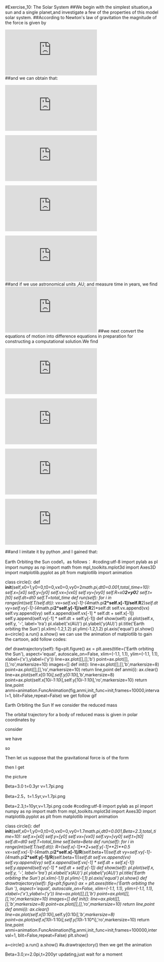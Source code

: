 #Exercise_10: The Solar System
##We begin with the simplest situation,a sun and a single planet,and investigate a few of the properties of this model solar system.
##According to Newton's law of gravitation the magnitude of the force is given by<br/>

![](http://latex.codecogs.com/gif.latex?F_%7BG%7D%3D%5Cfrac%7BGM_%7BS%7DM_%7BE%7D%7D%7Br%5E%7B2%7D%7D)<br/>
##and we can obtain that:<br/>

![](http://latex.codecogs.com/gif.latex?%5Cfrac%7B%5Cmathrm%7Bd%7D%20v_%7Bx%7D%7D%7B%5Cmathrm%7Bd%7D%20t%7D%3D-%5Cfrac%7BGM_%7BS%7DM_%7BE%7Dx%7D%7Br%5E%7B3%7D%7D)<br/>

![](http://latex.codecogs.com/gif.latex?%5Cfrac%7B%5Cmathrm%7Bd%7Dx%7D%7B%5Cmathrm%7Bd%7D%20t%7D%3Dv_%7Bx%7D)<br/>

![](http://latex.codecogs.com/gif.latex?%5Cfrac%7B%5Cmathrm%7Bd%7Dv_%7By%7D%7D%7B%5Cmathrm%7Bd%7D%20t%7D%3D-%5Cfrac%7BGM_%7Bs%7Dy%7D%7Br%5E%7B3%7D%7D)<br/>

![](http://latex.codecogs.com/gif.latex?%5Cfrac%7B%5Cmathrm%7Bd%7Dy%7D%7B%5Cmathrm%7Bd%7D%20t%7D%3Dv_%7By%7D)<br/>
##and if we use astronomical units ,AU; and measure time in years, we find
![](http://latex.codecogs.com/gif.latex?GM_%7BS%7D%3Dv%5E%7B2%7Dr%3D4%5Cpi%20AU%5E%7B2%7D/yr%5E%7B2%7D)
##we next convert the equations of motion into difference equations in preparation for constructing a computational solution.We find

![](http://latex.codecogs.com/gif.latex?v_%7Bx%2Ci&plus;1%7D%3Dv_%7Bx%2Ci%7D-%5Cfrac%7B4%5Cpi%20%5E%7B2%7Dx_%7Bi%7D%7D%7Br_%7Bi%7D%5E%7B3%7D%7D%5CDelta%20t)<br/>

![](http://latex.codecogs.com/gif.latex?x_%7Bi&plus;1%7D%3Dx_%7Bi%7D&plus;v_%7Bx%2Ci&plus;1%7D%5CDelta%20t)<br/>

![](http://latex.codecogs.com/gif.latex?v_%7By-i&plus;1%7D%3Dv_%7By%2Ci%7D-%5Cfrac%7B4%5Cpi%5E2y_%7Bi%7D%7D%7Br_%7Bi%7D%5E%7B3%7D%7D%5CDelta%20t)<br/>

![](http://latex.codecogs.com/gif.latex?y_%7Bi&plus;1%7D%3Dy_%7Bi%7D&plus;v_%7By%2Ci&plus;1%7D%5CDelta%20t)<br/>

##and I imitate it by python ,and I gained that:

Earth Orbiting the Sun
code1，as follows：
#coding:utf-8
import pylab as pl
import numpy as np
import math
from mpl_toolkits.mplot3d import Axes3D
import matplotlib.pyplot as plt
from matplotlib import animation

class circle():
    def __init__(self,x0=1,y0=0,t0=0,vx0=0,vy0=2*math.pi,dt0=0.001,total_time=10):
        self.x=[x0]
        self.y=[y0]
        self.vx=[vx0]
        self.vy=[vy0]
        self.R=x0**2+y0**2
        self.t=[t0]
        self.dt=dt0
        self.T=total_time
    def run(self):
        for i in range(int(self.T/self.dt)):
            vx=self.vx[-1]-(4*math.pi**2*self.x[-1]/self.R**2)*self.dt
            vy=self.vy[-1]-(4*math.pi**2*self.y[-1]/self.R**2)*self.dt
            self.vx.append(vx)
            self.vy.append(vy)
            self.x.append(self.vx[-1] * self.dt + self.x[-1])
            self.y.append(self.vy[-1] * self.dt + self.y[-1])
    def show(self):
        pl.plot(self.x, self.y, '-', label='tra')
        pl.xlabel('x(AU)')
        pl.ylabel('y(AU)')
        pl.title('Earth orbiting the Sun')
        pl.xlim(-1.2,1.2)
        pl.ylim(-1.2,1.2)
        pl.axis('equal')
        pl.show()
a=circle()
a.run()
a.show()
we can use the animation of matplotlib to gain the cartoon,
add follow codes:

 def drawtrajectory(self):
        fig=plt.figure()
        ax = plt.axes(title=('Earth orbiting the Sun'),
                      aspect='equal', autoscale_on=False,
                      xlim=(-1.1, 1.1), ylim=(-1.1, 1.1),
                      xlabel=('x'),ylabel=('y'))
        line=ax.plot([],[],'b')
        point=ax.plot([],[],'ro',markersize=10)
        images=[]
        def init():
            line=ax.plot([],[],'b',markersize=8)
            point=ax.plot([],[],'ro',markersize=10)
            return line,point
        def anmi(i):
            ax.clear()
            line=ax.plot(self.x[0:10*i],self.y[0:10*i],'b',markersize=8)
            point=ax.plot(self.x[10*i-1:10*i],self.y[10*i-1:10*i],'ro',markersize=10)
            return line,point
        anmi=animation.FuncAnimation(fig,anmi,init_func=init,frames=10000,interval=1,
                                     blit=False,repeat=False)
we get follow gif

Earth Orbiting the Sun
If we consider the reduced mass

The orbital trajectory for a body of reduced mass is given in polar coordinates by


consider



we have



so



Then let us suppose that the gravitational force is of the form


then I get





the picture


Beta=3.0 t=0.3yr v=1.7pi.png

Beta=2.5，t=1.5yr,v=1.7pi.png

Beta=2.3,t=10yr,v=1.7pi.png
code
#coding:utf-8
import pylab as pl
import numpy as np
import math
from mpl_toolkits.mplot3d import Axes3D
import matplotlib.pyplot as plt
from matplotlib import animation

class circle():
    def __init__(self,x0=1,y0=0,t0=0,vx0=0,vy0=1.7*math.pi,dt0=0.001,Beta=2.3,total_time=10):
        self.x=[x0]
        self.y=[y0]
        self.vx=[vx0]
        self.vy=[vy0]
        self.t=[t0]
        self.dt=dt0
        self.T=total_time
        self.beta=Beta
    def run(self):
        for i in range(int(self.T/self.dt)):
            R=(self.x[-1]**2+self.y[-1]**2)**0.5
            vx=self.vx[-1]-(4*math.pi**2*self.x[-1]/R**(self.beta+1))*self.dt
            vy=self.vy[-1]-(4*math.pi**2*self.y[-1]/R**(self.beta+1))*self.dt
            self.vx.append(vx)
            self.vy.append(vy)
            self.x.append(self.vx[-1] * self.dt + self.x[-1])
            self.y.append(self.vy[-1] * self.dt + self.y[-1])
    def show(self):
        pl.plot(self.x, self.y, '-', label='tra')
        pl.xlabel('x(AU)')
        pl.ylabel('y(AU)')
        pl.title('Earth orbiting the Sun')
        pl.xlim(-1,1)
        pl.ylim(-1,1)
        pl.axis('equal')
        pl.show()
    def drawtrajectory(self):
        fig=plt.figure()
        ax = plt.axes(title=('Earth orbiting the Sun '),
                      aspect='equal', autoscale_on=False,
                      xlim=(-1.1, 1.1), ylim=(-1.1, 1.1),
                      xlabel=('x'),ylabel=('y'))
        line=ax.plot([],[],'b')
        point=ax.plot([],[],'ro',markersize=10)
        images=[]
        def init():
            line=ax.plot([],[],'b',markersize=8)
            point=ax.plot([],[],'ro',markersize=10)
            return line,point
        def anmi(i):
            ax.clear()
            line=ax.plot(self.x[0:10*i],self.y[0:10*i],'b',markersize=8)
            point=ax.plot(self.x[10*i-1:10*i],self.y[10*i-1:10*i],'ro',markersize=10)
            return line,point
        anmi=animation.FuncAnimation(fig,anmi,init_func=init,frames=100000,interval=1,
                                     blit=False,repeat=False)
        plt.show()


a=circle()
a.run()
a.show()
#a.drawtrajectory()
then we get the animation

Beta=3.0,v=2.0pi,t=200yr
updating,just wait for a moment
